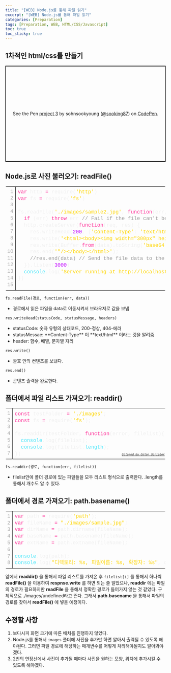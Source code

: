 ```yaml
---
title: "[WEB] Node.js를 통해 파일 읽기"
excerpt: "[WEB] Node.js를 통해 파일 읽기"
categories: [Preparation]
tags: [Preparation, WEB, HTML/CSS/Javascript]
toc: true
toc_sticky: true
---
```


## 1차적인 html/css틀 만들기

<p class="codepen" data-height="300" data-default-tab="html,result" data-slug-hash="JjOGGJZ" data-user="sooking87" style="height: 300px; box-sizing: border-box; display: flex; align-items: center; justify-content: center; border: 2px solid; margin: 1em 0; padding: 1em;">
  <span>See the Pen <a href="https://codepen.io/sooking87/pen/JjOGGJZ">
  project 3</a> by sohnsookyoung (<a href="https://codepen.io/sooking87">@sooking87</a>)
  on <a href="https://codepen.io">CodePen</a>.</span>
</p>
<script async src="https://cpwebassets.codepen.io/assets/embed/ei.js"></script>

## Node.js로 사진 불러오기: readFile()

<div class="colorscripter-code" style="color:#f0f0f0;font-family:Consolas, 'Liberation Mono', Menlo, Courier, monospace !important; position:relative !important;overflow:auto"><table class="colorscripter-code-table" style="margin:0;padding:0;border:none;border-radius:4px;" cellspacing="0" cellpadding="0"><tr><td style="padding:6px;border-right:2px solid #4f4f4f"><div style="margin:0;padding:0;word-break:normal;text-align:right;color:#aaa;font-family:Consolas, 'Liberation Mono', Menlo, Courier, monospace !important;line-height:130%"><div style="line-height:130%">1</div><div style="line-height:130%">2</div><div style="line-height:130%">3</div><div style="line-height:130%">4</div><div style="line-height:130%">5</div><div style="line-height:130%">6</div><div style="line-height:130%">7</div><div style="line-height:130%">8</div><div style="line-height:130%">9</div><div style="line-height:130%">10</div><div style="line-height:130%">11</div><div style="line-height:130%">12</div><div style="line-height:130%">13</div><div style="line-height:130%">14</div><div style="line-height:130%">15</div></div></td><td style="padding:6px 0;text-align:left"><div style="margin:0;padding:0;color:#f0f0f0;font-family:Consolas, 'Liberation Mono', Menlo, Courier, monospace !important;line-height:130%"><div style="padding:0 6px; white-space:pre; line-height:130%"><span style="color:#ff3399">var</span>&nbsp;http&nbsp;<span style="color:#aaffaa"></span><span style="color:#ff3399">=</span>&nbsp;require(<span style="color:#ffd500">'http'</span>)</div><div style="padding:0 6px; white-space:pre; line-height:130%"><span style="color:#ff3399">var</span>&nbsp;fs&nbsp;<span style="color:#aaffaa"></span><span style="color:#ff3399">=</span>&nbsp;require(<span style="color:#ffd500">'fs'</span>)</div><div style="padding:0 6px; white-space:pre; line-height:130%">&nbsp;</div><div style="padding:0 6px; white-space:pre; line-height:130%">fs.readFile(<span style="color:#ffd500">'./images/sample2.jpg'</span>,&nbsp;<span style="color:#ff3399">function</span>(err,&nbsp;data)&nbsp;{</div><div style="padding:0 6px; white-space:pre; line-height:130%">&nbsp;&nbsp;<span style="color:#ff3399">if</span>&nbsp;(err)&nbsp;<span style="color:#ff3399">throw</span>&nbsp;err&nbsp;<span style="color:#999999">//&nbsp;Fail&nbsp;if&nbsp;the&nbsp;file&nbsp;can't&nbsp;be&nbsp;read.</span></div><div style="padding:0 6px; white-space:pre; line-height:130%">&nbsp;&nbsp;http.createServer(<span style="color:#ff3399">function</span>(req,&nbsp;res)&nbsp;{</div><div style="padding:0 6px; white-space:pre; line-height:130%">&nbsp;&nbsp;&nbsp;&nbsp;res.writeHead(<span style="color:#c10aff">200</span>,&nbsp;{<span style="color:#ffd500">'Content-Type'</span>:&nbsp;<span style="color:#ffd500">'text/html'</span>});</div><div style="padding:0 6px; white-space:pre; line-height:130%">&nbsp;&nbsp;&nbsp;&nbsp;res.write(<span style="color:#ffd500">'&lt;html&gt;&lt;body&gt;&lt;img&nbsp;width="300px"&nbsp;height="400px"&nbsp;src="data:image/jpeg;base64,'</span>)</div><div style="padding:0 6px; white-space:pre; line-height:130%">&nbsp;&nbsp;&nbsp;&nbsp;res.write(Buffer.<span style="color:#ff3399">from</span>(data).toString(<span style="color:#ffd500">'base64'</span>));</div><div style="padding:0 6px; white-space:pre; line-height:130%">&nbsp;&nbsp;&nbsp;&nbsp;res.end(<span style="color:#ffd500">'"/&gt;&lt;/body&gt;&lt;/html&gt;'</span>);</div><div style="padding:0 6px; white-space:pre; line-height:130%">&nbsp;&nbsp;&nbsp;&nbsp;<span style="color:#999999">//res.end(data)&nbsp;//&nbsp;Send&nbsp;the&nbsp;file&nbsp;data&nbsp;to&nbsp;the&nbsp;browser.</span></div><div style="padding:0 6px; white-space:pre; line-height:130%">&nbsp;&nbsp;}).listen(<span style="color:#c10aff">3000</span>)</div><div style="padding:0 6px; white-space:pre; line-height:130%">&nbsp;&nbsp;<span style="color:#4be6fa">console</span>.log(<span style="color:#ffd500">'Server&nbsp;running&nbsp;at&nbsp;http://localhost:3000/'</span>)</div><div style="padding:0 6px; white-space:pre; line-height:130%">})</div><div style="padding:0 6px; white-space:pre; line-height:130%">&nbsp;</div></div><div style="text-align:right;margin-top:-13px;margin-right:5px;font-size:9px;font-style:italic"><a href="http://colorscripter.com/info#e" target="_blank" style="color:#4f4f4ftext-decoration:none">Colored by Color Scripter</a></div></td><td style="vertical-align:bottom;padding:0 2px 4px 0"><a href="http://colorscripter.com/info#e" target="_blank" style="text-decoration:none;color:white"><span style="font-size:9px;word-break:normal;background-color:#4f4f4f;color:white;border-radius:10px;padding:1px">cs</span></a></td></tr></table></div>

`fs.readFile(경로, function(err, data))`

<ul>
  <li>경로에서 읽은 파일을 data로 이동시켜서 브라우저로 값을 보냄</li>
</ul>

`res.writeHead(statusCode, statusMessage, headers)`

<ul>
  <li>statusCode: 숫자 유형의 상태코드, 200-정상, 404-에러</li>
  <li>statusMessae: **Content-Type** 이 **text/html** 이라는 것을 알려줌</li>
  <li>header: 함수, 배열, 문자열 자리</li>
</ul>

`res.write()`

<ul>
  <li>괄호 안의 컨텐츠를 보낸다.</li>
</ul>

`res.end()`

<ul>
  <li>콘텐츠 출력을 완료한다.</li>
</ul>

## 폴더에서 파일 리스트 가져오기: readdir()

<div class="colorscripter-code" style="color:#f0f0f0;font-family:Consolas, 'Liberation Mono', Menlo, Courier, monospace !important; position:relative !important;overflow:auto"><table class="colorscripter-code-table" style="margin:0;padding:0;border:none;border-radius:4px;" cellspacing="0" cellpadding="0"><tr><td style="padding:6px;border-right:2px solid #4f4f4f"><div style="margin:0;padding:0;word-break:normal;text-align:right;color:#aaa;font-family:Consolas, 'Liberation Mono', Menlo, Courier, monospace !important;line-height:130%"><div style="line-height:130%">1</div><div style="line-height:130%">2</div><div style="line-height:130%">3</div><div style="line-height:130%">4</div><div style="line-height:130%">5</div><div style="line-height:130%">6</div><div style="line-height:130%">7</div></div></td><td style="padding:6px 0;text-align:left"><div style="margin:0;padding:0;color:#f0f0f0;font-family:Consolas, 'Liberation Mono', Menlo, Courier, monospace !important;line-height:130%"><div style="padding:0 6px; white-space:pre; line-height:130%"><span style="color:#ff3399">const</span>&nbsp;testFolder&nbsp;<span style="color:#aaffaa"></span><span style="color:#ff3399">=</span>&nbsp;<span style="color:#ffd500">'./images'</span>;</div><div style="padding:0 6px; white-space:pre; line-height:130%"><span style="color:#ff3399">const</span>&nbsp;fs&nbsp;<span style="color:#aaffaa"></span><span style="color:#ff3399">=</span>&nbsp;require(<span style="color:#ffd500">'fs'</span>);</div><div style="padding:0 6px; white-space:pre; line-height:130%">&nbsp;</div><div style="padding:0 6px; white-space:pre; line-height:130%">fs.readdir(testFolder,&nbsp;<span style="color:#ff3399">function</span>(error,&nbsp;filelist){</div><div style="padding:0 6px; white-space:pre; line-height:130%">&nbsp;&nbsp;<span style="color:#4be6fa">console</span>.log(filelist);</div><div style="padding:0 6px; white-space:pre; line-height:130%">&nbsp;&nbsp;<span style="color:#4be6fa">console</span>.log(filelist.<span style="color:#4be6fa">length</span>);</div><div style="padding:0 6px; white-space:pre; line-height:130%">})</div></div><div style="text-align:right;margin-top:-13px;margin-right:5px;font-size:9px;font-style:italic"><a href="http://colorscripter.com/info#e" target="_blank" style="color:#4f4f4ftext-decoration:none">Colored by Color Scripter</a></div></td><td style="vertical-align:bottom;padding:0 2px 4px 0"><a href="http://colorscripter.com/info#e" target="_blank" style="text-decoration:none;color:white"><span style="font-size:9px;word-break:normal;background-color:#4f4f4f;color:white;border-radius:10px;padding:1px">cs</span></a></td></tr></table></div>

`fs.readdir(경로, function(err, filelist))`

<ul>
  <li>filelist안에 폴더 경로에 있는 파일들을 모두 리스트 형식으로 출력한다. .length를 통해서 개수도 알 수 있다.</li>
</ul>

## 폴더에서 경로 가져오기: path.basename()

<div class="colorscripter-code" style="color:#f0f0f0;font-family:Consolas, 'Liberation Mono', Menlo, Courier, monospace !important; position:relative !important;overflow:auto"><table class="colorscripter-code-table" style="margin:0;padding:0;border:none;border-radius:4px;" cellspacing="0" cellpadding="0"><tr><td style="padding:6px;border-right:2px solid #4f4f4f"><div style="margin:0;padding:0;word-break:normal;text-align:right;color:#aaa;font-family:Consolas, 'Liberation Mono', Menlo, Courier, monospace !important;line-height:130%"><div style="line-height:130%">1</div><div style="line-height:130%">2</div><div style="line-height:130%">3</div><div style="line-height:130%">4</div><div style="line-height:130%">5</div><div style="line-height:130%">6</div><div style="line-height:130%">7</div><div style="line-height:130%">8</div></div></td><td style="padding:6px 0;text-align:left"><div style="margin:0;padding:0;color:#f0f0f0;font-family:Consolas, 'Liberation Mono', Menlo, Courier, monospace !important;line-height:130%"><div style="padding:0 6px; white-space:pre; line-height:130%"><span style="color:#ff3399">var</span>&nbsp;path&nbsp;<span style="color:#aaffaa"></span><span style="color:#ff3399">=</span>&nbsp;require(<span style="color:#ffd500">'path'</span>);</div><div style="padding:0 6px; white-space:pre; line-height:130%"><span style="color:#ff3399">var</span>&nbsp;fileName&nbsp;<span style="color:#aaffaa"></span><span style="color:#ff3399">=</span>&nbsp;<span style="color:#ffd500">"./images/sample.jpg"</span>;</div><div style="padding:0 6px; white-space:pre; line-height:130%"><span style="color:#ff3399">var</span>&nbsp;dirName&nbsp;<span style="color:#aaffaa"></span><span style="color:#ff3399">=</span>&nbsp;path.dirname(fileName);</div><div style="padding:0 6px; white-space:pre; line-height:130%"><span style="color:#ff3399">var</span>&nbsp;baseName&nbsp;<span style="color:#aaffaa"></span><span style="color:#ff3399">=</span>&nbsp;path.basename(fileName);</div><div style="padding:0 6px; white-space:pre; line-height:130%"><span style="color:#ff3399">var</span>&nbsp;extName&nbsp;<span style="color:#aaffaa"></span><span style="color:#ff3399">=</span>&nbsp;path.extname(fileName);</div><div style="padding:0 6px; white-space:pre; line-height:130%">&nbsp;</div><div style="padding:0 6px; white-space:pre; line-height:130%"><span style="color:#4be6fa">console</span>.log(path);</div><div style="padding:0 6px; white-space:pre; line-height:130%"><span style="color:#4be6fa">console</span>.log(<span style="color:#ffd500">"디렉토리:&nbsp;%s,&nbsp;파일이름:&nbsp;%s,&nbsp;확장자:&nbsp;%s"</span>,&nbsp;dirName,&nbsp;baseName,&nbsp;extName);</div></div></td><td style="vertical-align:bottom;padding:0 2px 4px 0"><a href="http://colorscripter.com/info#e" target="_blank" style="text-decoration:none;color:white"><span style="font-size:9px;word-break:normal;background-color:#4f4f4f;color:white;border-radius:10px;padding:1px">cs</span></a></td></tr></table></div>

앞에서 **readdir()** 을 통해서 파일 리스트를 가져온 후 `filelist[i]` 를 통해서 하나씩 **readFile()** 을 이용하여 **respnse.write** 를 하면 되는 줄 알았으나, **readdir** 에는 파일의 경로가 필요하지만 **readFile** 을 통해서 정확한 경로가 들어가지 않는 것 같았다. 구체적으로 ./images/undefined라고 뜬다. 그래서 **path.basename** 을 통해서 파일의 경로를 찾아서 **readFile()** 에 넣을 예정이다.

## 수정할 사항

1. 보다시피 화면 크기에 따른 배치를 진행하지 않았다.
2. Node.js를 통해서 `images` 폴더에 사진을 추가만 하면 알아서 출력될 수 있도록 해야된다. 그러면 파일 경로에 해당하는 매개변수를 어떻게 처리해야될지도 알아봐야겠다.
3. 2번의 연장선에서 사진이 추가될 때마다 사진을 원하는 모양, 위치에 추가시킬 수 있도록 해야겠다.

